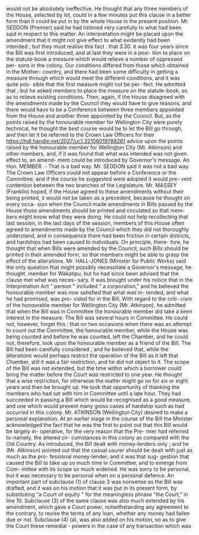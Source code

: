 would not be absolutely ineffective. He thought that any three members of the House, selected by lot, could in a few minutes put this clause in a better form than it could be put in by the whole House in the present position. Mr. SEDDON (Premier) said he had listened very carefully to what had been said in respect to this matter. An interpretation might be placed upon the amendment that it might not give effect to what evidently had been intended ; but they must realise this fact : that 3.30. it was four years since the Bill was first introduced, and at last they were in a posi- tion to place on the statute-book a measure which would relieve a number of oppressed per- sons in the colony. Our conditions differed from those which obtained in the Mother- country, and there had been some difficulty in getting a measure through which would meet the different conditions, and it was quite pos- sible that the first measure might not be per- fect. He admitted that ; but he asked members to place the measure on the statute-book, so as to relieve existing conditions. Then, again, if the House disagreed with the amendments made by the Council they would have to give reasons, and there would have to be a Conference between three members appointed from the House and another three appointed by the Council. But, as the points raised by the honourable member for Wellington City were purely technical, he thought the best course would be to let the Bill go through, and then let it be referred to the Crown Law Officers for their https://hdl.handle.net/2027/uc1.32106019788261 advice upon the points raised by the honourable member for Wellington City (Mr. Atkinson) and other members, and, if it was found that what was intended was not given effect to, an amend- ment could be introduced by Governor's message. An Hon. MEMBER .- That is a bad way. Mr. SEDDON said it was not a bad way. The Crown Law Officers could not appear before a Conference or the Committee, and if the course he suggested were adopted it would pre- vent contention between the two branches of the Legislature. Mr. MASSEY (Franklin) hoped, if the House agreed to these amendments without their being printed, it would not be taken as a precedent, because he thought on every occa- sion when the Council made amendments in Bills passed by the House those amendments should be printed and circulated so that mem- bers might know what they were doing. He could not help recollecting that last session, in the last days of the session, members of this House often agreed to amendments made by the Council which they did not thoroughly understand, and in consequence there had been friction in certain districts, and hardships had been caused to individuals. On principle, there- fore, he thought that when Bills were amended by the Council, such Bills should be printed in their amended form, so that members might be able to grasp the effect of the alterations. Mr. HALL-JONES (Minister for Public Works) said the only question that might possibly necessitate a Governor's message, he thought, member for Wakatipu, but he had since been advised that the clause met what was neces- sary. It was brought under his notice that in the Interpretation Act " person " included " a corporation," and he believed the honourable member was now satisfied that what was in- tended, and what he had promised, was pro- vided for in the Bill. With regard to the criti- cism of the honourable member for Wellington City (Mr. Atkinson), he admitted that when the Bill was in Committee the honourable member did take a keen interest in the measure. The Bill was several hours in Committee. He could not, however, forget this : that on two occasions when there was an attempt to count out the Committee, the honourable member, while the House was being counted and before he was counted, left the Chamber, and he could not, therefore, look upon the honourable member as a friend of the Bill. The Bill had been carefully considered ; and he believed that, while the alterations would perhaps restrict the operation of the Bill as it left that Chamber, still it was a fair restriction, and he did not object to it. The scope of the Bill was not extended, but the time within which a borrower could bring the matter before the Court was restricted to one year. He thought that a wise restriction, for otherwise the matter might go on for six or eight years and then be brought up. He took that opportunity of thanking the members who had sat with him in Committee until a late hour. They had succeeded in passing a Bill which would be recognised as a good measure, and one which would prevent many gross cases of hardship such as had occurred in this colony. Mr. ATKINSON (Wellington City) desired to make a personal explanation. At an earlier stage in the course of the Bill the Minister acknowledged the fact that he was the first to point out that this Bill would be largely in- operative, for the very reason that the Pre- mier had referred to-namely, the altered cir- cumstances in this colony as compared with the Old Country. As introduced, the Bill dealt with money-lenders only ; and he (Mr. Atkinson) pointed out that the casual usurer should be dealt with just as much as the pro- fessional money-lender; and it was that sug- gestion that caused the Bill to take up so much time in Committee, and to emerge from Com- mittee with its scope so much widened. He was sorry to be personal, but it was necessary to be personal when on a personal defence. An important part of subclause (1) of clause 3 was nonsense as the Bill was drafted, and it was on his motion that it was put in its present form, by substituting "a Court of equity " for the meaningless phrase "the Court," in line 10. Subclause (3) of the same clause was also much extended by his amendment, which gave a Court power, notwithstanding any agreement to the contrary, to revise the terms of any loan, whether any money had fallen due or not. Subclause (4) (a), was also added on his motion, so as to give the Court these remedial - powers in the case of any transaction which was 